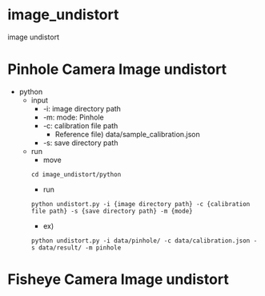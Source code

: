 # image_undistort
image undistort

# Pinhole Camera Image undistort
+ python
    + input
        + -i: image directory path
        + -m: mode: Pinhole
        + -c: calibration file path
            + Reference file) data/sample_calibration.json
        + -s: save directory path
    + run
        + move
        ```
        cd image_undistort/python
        ```
        + run
        ```
        python undistort.py -i {image directory path} -c {calibration file path} -s {save directory path} -m {mode}
        ```
        + ex)
        ```
        python undistort.py -i data/pinhole/ -c data/calibration.json -s data/result/ -m pinhole
        ```
# Fisheye Camera Image undistort
